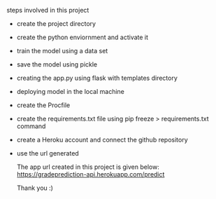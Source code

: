 steps involved in this project 
* create the project directory 
* create the python enviornment and activate it 
* train the model using a data set 
* save the model using pickle 
* creating the app.py  using flask with templates directory
* deploying model in the local machine 
* create the Procfile 
* create the requirements.txt file using pip freeze > requirements.txt command 
* create a Heroku account and connect the github repository 
* use the url generated 

    The app url created in this project is given below:
    https://gradeprediction-api.herokuapp.com/predict 

    Thank you :)
